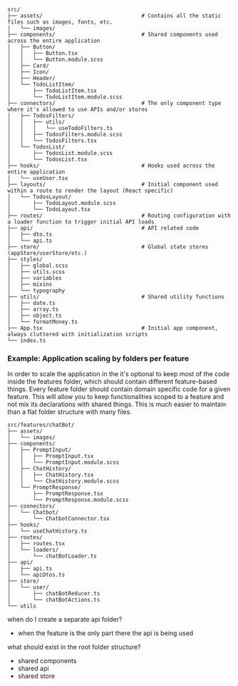 ```
src/
├── assets/                               # Contains all the static files such as images, fonts, etc.
│   └── images/
├── components/                           # Shared components used across the entire application
│   ├── Button/
│   │   ├── Button.tsx
│   │   └── Button.module.scss
│   ├── Card/
│   ├── Icon/
│   ├── Header/
│   └── TodoListItem/
│       ├── TodoListItem.tsx
│       └── TodoListItem.module.scss
├── connectors/                           # The only component type where it's allowed to use APIs and/or stores
│   ├── TodosFilters/
│   │   ├── utils/
│   │   │   └── useTodoFilters.ts
│   │   ├── TodosFilters.module.scss
│   │   └── TodosFilters.tsx
│   └── TodosList/
│       ├── TodosList.module.scss
│       └── TodosList.tsx
├── hooks/                                # Hooks used across the entire application
│   └── useUser.tsx
├── layouts/                              # Initial component used within a route to render the layout (React specific)
│   └── TodosLayout/
│       ├── TodoLayout.module.scss
│       └── TodoLayout.tsx
├── routes/                               # Routing configuration with a loader function to trigger initial API loads
├── api/                                  # API related code
│   ├── dto.ts
│   └── api.ts
├── store/                                # Global state stores (appStore/userStore/etc.)
├── styles/
│   ├── global.scss
│   ├── utils.scss
│   ├── variables
│   ├── mixins
│   └── typography
├── utils/                                # Shared utility functions
│   ├── date.ts
│   ├── array.ts
│   ├── object.ts
│   └── formatMoney.ts
├── App.tsx                               # Initial app component, always cluttered with initialization scripts
└── index.ts
```

### Example: Application scaling by folders per feature

In order to scale the application in the it's optional to keep most of the code inside the features folder, which should contain different feature-based things. Every feature folder should contain domain specific code for a given feature. This will allow you to keep functionalities scoped to a feature and not mix its declarations with shared things. This is much easier to maintain than a flat folder structure with many files.

```
src/features/chatBot/
├── assets/                               
│   └── images/
├── components/
│   ├── PromptInput/
│   │   ├── PromptInput.tsx
│   │   └── PromptInput.module.scss
│   ├── ChatHistory/
│   │   ├── ChatHistory.tsx
│   │   └── ChatHistory.module.scss
│   └── PromptResponse/
│       ├── PromptResponse.tsx
│       └── PromptResponse.module.scss
├── connectors/
│   └── Chatbot/
│       └── ChatbotConnector.tsx
├── hooks/
│   └── useChatHistory.ts
├── routes/
│   ├── routes.tsx
│   └── loaders/
│       └── chatBotLoader.ts
├── api/
│   ├── api.ts
│   └── apiDtos.ts
├── store/
│   └── user/
│       ├── chatBotReducer.ts
│       └── chatBotActions.ts
└── utils
```
when do I create a separate api folder?
- when the feature is the only part there the api is being used

what should exist in the root folder structure?
- shared components
- shared api
- shared store
